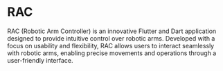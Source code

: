 # RAC
RAC (Robotic Arm Controller) is an innovative Flutter and Dart application designed to provide intuitive control over robotic arms. Developed with a focus on usability and flexibility, RAC allows users to interact seamlessly with robotic arms, enabling precise movements and operations through a user-friendly interface.
